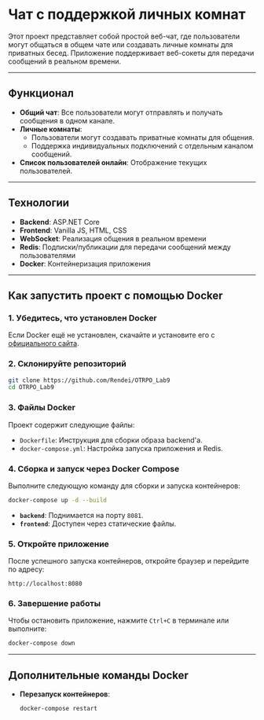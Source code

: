 ﻿# **Чат с поддержкой личных комнат**  

Этот проект представляет собой простой веб-чат, где пользователи могут общаться в общем чате или создавать личные комнаты для приватных бесед. Приложение поддерживает веб-сокеты для передачи сообщений в реальном времени.

---

## **Функционал**
- **Общий чат**: Все пользователи могут отправлять и получать сообщения в одном канале.  
- **Личные комнаты**:  
  - Пользователи могут создавать приватные комнаты для общения.  
  - Поддержка индивидуальных подключений с отдельным каналом сообщений.  
- **Список пользователей онлайн**: Отображение текущих пользователей.  

---

## **Технологии**
- **Backend**: ASP.NET Core  
- **Frontend**: Vanilla JS, HTML, CSS  
- **WebSocket**: Реализация общения в реальном времени  
- **Redis**: Подписки/публикации для передачи сообщений между пользователями  
- **Docker**: Контейнеризация приложения  

---

## **Как запустить проект с помощью Docker**

### **1. Убедитесь, что установлен Docker**
Если Docker ещё не установлен, скачайте и установите его с [официального сайта](https://www.docker.com/).  

### **2. Склонируйте репозиторий**
```bash
git clone https://github.com/Rendei/OTRPO_Lab9
cd OTRPO_Lab9
```

### **3. Файлы Docker**
Проект содержит следующие файлы:  
- `Dockerfile`: Инструкция для сборки образа backend'а.  
- `docker-compose.yml`: Настройка запуска приложения и Redis.  

### **4. Сборка и запуск через Docker Compose**
Выполните следующую команду для сборки и запуска контейнеров:  
```bash
docker-compose up -d --build
```

- **`backend`**: Поднимается на порту `8081`.  
- **`frontend`**: Доступен через статические файлы.  

### **5. Откройте приложение**
После успешного запуска контейнеров, откройте браузер и перейдите по адресу:  
```
http://localhost:8080
```

### **6. Завершение работы**
Чтобы остановить приложение, нажмите `Ctrl+C` в терминале или выполните:  
```bash
docker-compose down
```

---


## **Дополнительные команды Docker**
- **Перезапуск контейнеров**:  
  ```bash
  docker-compose restart
  ```

